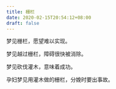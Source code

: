 ```yaml
---
title: 栅栏
date: 2020-02-15T20:54:12+08:00
draft: false
---
```


梦见栅栏，愿望难以实现。


梦见越过栅栏，障碍很快被消除。


梦见砍伐灌木，意味着成功。


孕妇梦见用灌木做的栅栏，分娩时要出事故。
